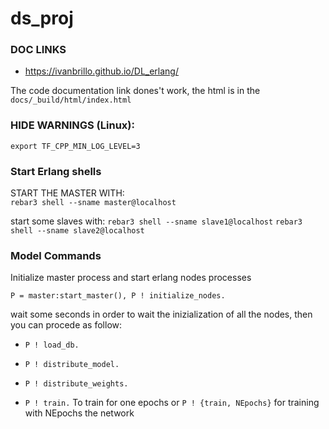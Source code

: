 # ds_proj

### DOC LINKS

- https://ivanbrillo.github.io/DL_erlang/

The code documentation link dones't work, the html is in the ```docs/_build/html/index.html```

### HIDE WARNINGS (Linux):
```export TF_CPP_MIN_LOG_LEVEL=3```

### Start Erlang shells

START THE MASTER WITH:    
```rebar3 shell --sname master@localhost```

start some slaves with:
```rebar3 shell --sname slave1@localhost```
```rebar3 shell --sname slave2@localhost```

### Model Commands

Initialize master process and start erlang nodes processes

```P = master:start_master(), P ! initialize_nodes.```

wait some seconds in order to wait the inizialization of all the nodes, then you can procede as follow:

* ```P ! load_db.```

* ```P ! distribute_model. ```

* ```P ! distribute_weights.```

* ```P ! train.```  To train for one epochs or ```P ! {train, NEpochs}```  for training with NEpochs the network

